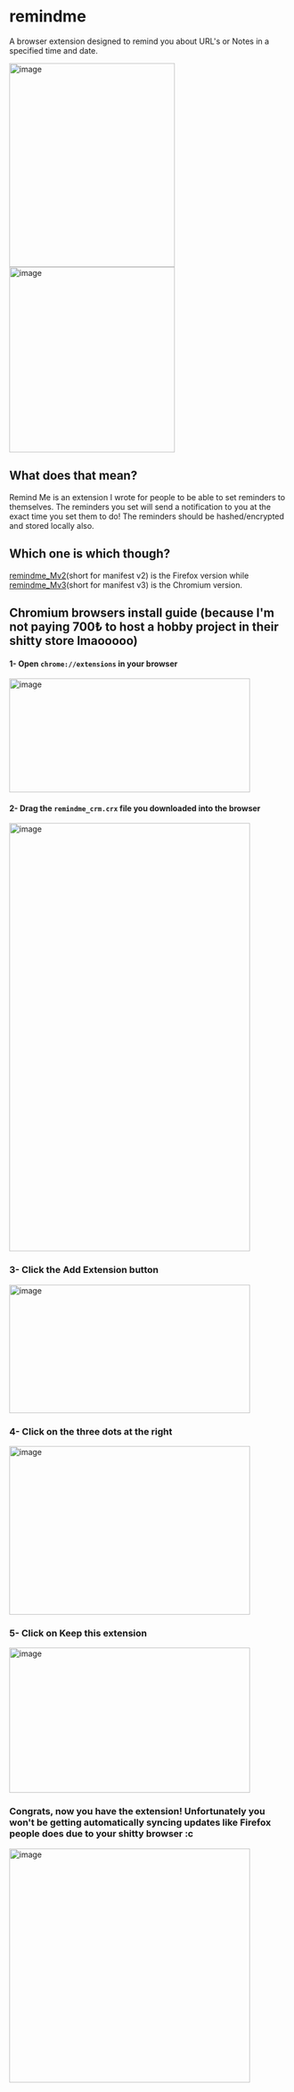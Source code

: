 # remindme
A browser extension designed to remind you about URL's or Notes in a specified time and date.

<img width="297" height="365" alt="image" src="https://github.com/user-attachments/assets/fd3cc477-1606-4fc8-9717-bfdfead8fd52" /> 

<img width="297" height="332" alt="image" src="https://github.com/user-attachments/assets/84248f80-dc1a-4ecf-b7ff-191144ba0236" />

## What does that mean?
Remind Me is an extension I wrote for people to be able to set reminders to themselves. The reminders you set will send a notification to you at the exact time you set them to do! The reminders should be hashed/encrypted and stored locally also.

## Which one is which though?
[remindme_Mv2](https://github.com/Pwissh/remindme/tree/main/remindme_Mv2)(short for manifest v2) is the Firefox version while [remindme_Mv3](https://github.com/Pwissh/remindme/tree/main/remindme_Mv3)(short for manifest v3) is the Chromium version.

## Chromium browsers install guide (because I'm not paying 700₺ to host a hobby project in their shitty store lmaooooo)

#### 1- Open `chrome://extensions` in your browser
<img width="432" height="204" alt="image" src="https://github.com/user-attachments/assets/145311ab-1b4d-42de-8177-7920fe18a122" />

#### 2- Drag the `remindme_crm.crx` file you downloaded into the browser
<img width="432" height="767" alt="image" src="https://github.com/user-attachments/assets/dc081b59-da85-411c-8971-e3bbaab59289" />

### 3- Click the Add Extension button
<img width="432" height="230" alt="image" src="https://github.com/user-attachments/assets/985abcbd-65cb-4537-a75c-d1df742e4315" />

### 4- Click on the three dots at the right
<img width="432" height="302" alt="image" src="https://github.com/user-attachments/assets/25efb563-638d-4272-bc76-bc261741da84" />

### 5- Click on Keep this extension
<img width="432" height="260" alt="image" src="https://github.com/user-attachments/assets/a58cf08b-62ee-49ce-9d01-4b516d5dad29" />

### Congrats, now you have the extension! Unfortunately you won't be getting automatically syncing updates like Firefox people does due to your shitty browser :c
<img width="432" height="419" alt="image" src="https://github.com/user-attachments/assets/d09ee58e-117a-42a2-aab7-87e89fa8f636" />
